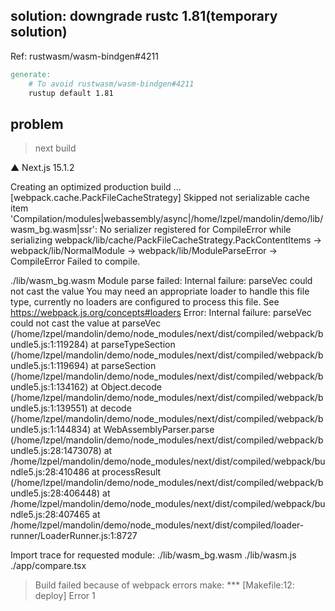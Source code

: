 
## solution: downgrade rustc 1.81(temporary solution)

Ref: rustwasm/wasm-bindgen#4211

```makefile
generate:
	# To avoid rustwasm/wasm-bindgen#4211
	rustup default 1.81
```

## problem

> next build

▲ Next.js 15.1.2

Creating an optimized production build ...
<w> [webpack.cache.PackFileCacheStrategy] Skipped not serializable cache item 'Compilation/modules|webassembly/async|/home/lzpel/mandolin/demo/lib/wasm_bg.wasm|ssr': No serializer registered for CompileError
<w> while serializing webpack/lib/cache/PackFileCacheStrategy.PackContentItems -> webpack/lib/NormalModule -> webpack/lib/ModuleParseError -> CompileError
Failed to compile.

./lib/wasm_bg.wasm
Module parse failed: Internal failure: parseVec could not cast the value
You may need an appropriate loader to handle this file type, currently no loaders are configured to process this file. See https://webpack.js.org/concepts#loaders
Error: Internal failure: parseVec could not cast the value
at parseVec (/home/lzpel/mandolin/demo/node_modules/next/dist/compiled/webpack/bundle5.js:1:119284)
at parseTypeSection (/home/lzpel/mandolin/demo/node_modules/next/dist/compiled/webpack/bundle5.js:1:119694)
at parseSection (/home/lzpel/mandolin/demo/node_modules/next/dist/compiled/webpack/bundle5.js:1:134162)
at Object.decode (/home/lzpel/mandolin/demo/node_modules/next/dist/compiled/webpack/bundle5.js:1:139551)
at decode (/home/lzpel/mandolin/demo/node_modules/next/dist/compiled/webpack/bundle5.js:1:144834)
at WebAssemblyParser.parse (/home/lzpel/mandolin/demo/node_modules/next/dist/compiled/webpack/bundle5.js:28:1473078)
at /home/lzpel/mandolin/demo/node_modules/next/dist/compiled/webpack/bundle5.js:28:410486
at processResult (/home/lzpel/mandolin/demo/node_modules/next/dist/compiled/webpack/bundle5.js:28:406448)
at /home/lzpel/mandolin/demo/node_modules/next/dist/compiled/webpack/bundle5.js:28:407465
at /home/lzpel/mandolin/demo/node_modules/next/dist/compiled/loader-runner/LoaderRunner.js:1:8727

Import trace for requested module:
./lib/wasm_bg.wasm
./lib/wasm.js
./app/compare.tsx


> Build failed because of webpack errors
make: *** [Makefile:12: deploy] Error 1
